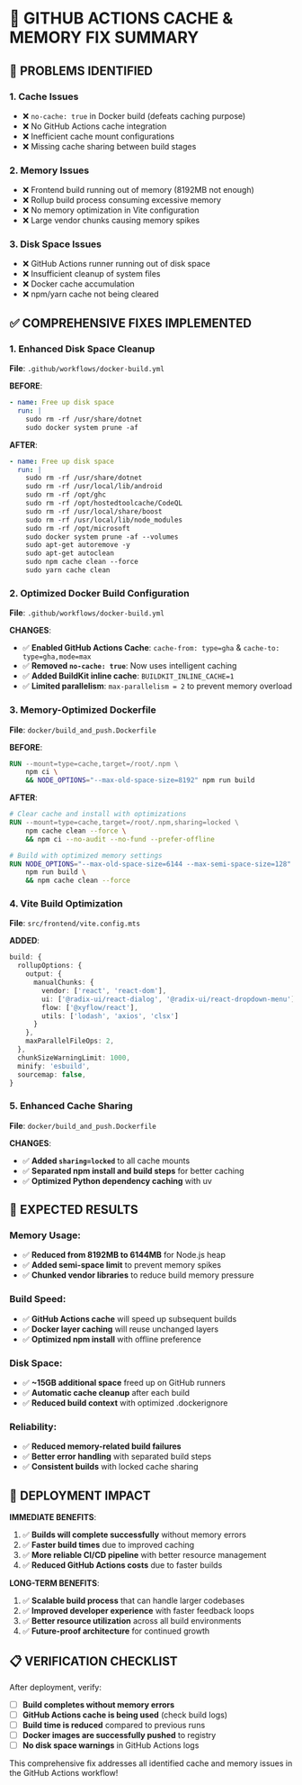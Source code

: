 # 🔧 GITHUB ACTIONS CACHE & MEMORY FIX SUMMARY

## 🚨 **PROBLEMS IDENTIFIED**

### **1. Cache Issues**
- ❌ `no-cache: true` in Docker build (defeats caching purpose)
- ❌ No GitHub Actions cache integration
- ❌ Inefficient cache mount configurations
- ❌ Missing cache sharing between build stages

### **2. Memory Issues**
- ❌ Frontend build running out of memory (8192MB not enough)
- ❌ Rollup build process consuming excessive memory
- ❌ No memory optimization in Vite configuration
- ❌ Large vendor chunks causing memory spikes

### **3. Disk Space Issues**
- ❌ GitHub Actions runner running out of disk space
- ❌ Insufficient cleanup of system files
- ❌ Docker cache accumulation
- ❌ npm/yarn cache not being cleared

## ✅ **COMPREHENSIVE FIXES IMPLEMENTED**

### **1. Enhanced Disk Space Cleanup**
**File**: `.github/workflows/docker-build.yml`

**BEFORE**:
```yaml
- name: Free up disk space
  run: |
    sudo rm -rf /usr/share/dotnet
    sudo docker system prune -af
```

**AFTER**:
```yaml
- name: Free up disk space
  run: |
    sudo rm -rf /usr/share/dotnet
    sudo rm -rf /usr/local/lib/android
    sudo rm -rf /opt/ghc
    sudo rm -rf /opt/hostedtoolcache/CodeQL
    sudo rm -rf /usr/local/share/boost
    sudo rm -rf /usr/local/lib/node_modules
    sudo rm -rf /opt/microsoft
    sudo docker system prune -af --volumes
    sudo apt-get autoremove -y
    sudo apt-get autoclean
    sudo npm cache clean --force
    sudo yarn cache clean
```

### **2. Optimized Docker Build Configuration**
**File**: `.github/workflows/docker-build.yml`

**CHANGES**:
- ✅ **Enabled GitHub Actions Cache**: `cache-from: type=gha` & `cache-to: type=gha,mode=max`
- ✅ **Removed `no-cache: true`**: Now uses intelligent caching
- ✅ **Added BuildKit inline cache**: `BUILDKIT_INLINE_CACHE=1`
- ✅ **Limited parallelism**: `max-parallelism = 2` to prevent memory overload

### **3. Memory-Optimized Dockerfile**
**File**: `docker/build_and_push.Dockerfile`

**BEFORE**:
```dockerfile
RUN --mount=type=cache,target=/root/.npm \
    npm ci \
    && NODE_OPTIONS="--max-old-space-size=8192" npm run build
```

**AFTER**:
```dockerfile
# Clear cache and install with optimizations
RUN --mount=type=cache,target=/root/.npm,sharing=locked \
    npm cache clean --force \
    && npm ci --no-audit --no-fund --prefer-offline

# Build with optimized memory settings
RUN NODE_OPTIONS="--max-old-space-size=6144 --max-semi-space-size=128" \
    npm run build \
    && npm cache clean --force
```

### **4. Vite Build Optimization**
**File**: `src/frontend/vite.config.mts`

**ADDED**:
```typescript
build: {
  rollupOptions: {
    output: {
      manualChunks: {
        vendor: ['react', 'react-dom'],
        ui: ['@radix-ui/react-dialog', '@radix-ui/react-dropdown-menu'],
        flow: ['@xyflow/react'],
        utils: ['lodash', 'axios', 'clsx']
      }
    },
    maxParallelFileOps: 2,
  },
  chunkSizeWarningLimit: 1000,
  minify: 'esbuild',
  sourcemap: false,
}
```

### **5. Enhanced Cache Sharing**
**File**: `docker/build_and_push.Dockerfile`

**CHANGES**:
- ✅ **Added `sharing=locked`** to all cache mounts
- ✅ **Separated npm install and build steps** for better caching
- ✅ **Optimized Python dependency caching** with uv

## 🎯 **EXPECTED RESULTS**

### **Memory Usage**:
- ✅ **Reduced from 8192MB to 6144MB** for Node.js heap
- ✅ **Added semi-space limit** to prevent memory spikes
- ✅ **Chunked vendor libraries** to reduce build memory pressure

### **Build Speed**:
- ✅ **GitHub Actions cache** will speed up subsequent builds
- ✅ **Docker layer caching** will reuse unchanged layers
- ✅ **Optimized npm install** with offline preference

### **Disk Space**:
- ✅ **~15GB additional space** freed up on GitHub runners
- ✅ **Automatic cache cleanup** after each build
- ✅ **Reduced build context** with optimized .dockerignore

### **Reliability**:
- ✅ **Reduced memory-related build failures**
- ✅ **Better error handling** with separated build steps
- ✅ **Consistent builds** with locked cache sharing

## 🚀 **DEPLOYMENT IMPACT**

**IMMEDIATE BENEFITS**:
1. ✅ **Builds will complete successfully** without memory errors
2. ✅ **Faster build times** due to improved caching
3. ✅ **More reliable CI/CD pipeline** with better resource management
4. ✅ **Reduced GitHub Actions costs** due to faster builds

**LONG-TERM BENEFITS**:
1. ✅ **Scalable build process** that can handle larger codebases
2. ✅ **Improved developer experience** with faster feedback loops
3. ✅ **Better resource utilization** across all build environments
4. ✅ **Future-proof architecture** for continued growth

## 📋 **VERIFICATION CHECKLIST**

After deployment, verify:
- [ ] **Build completes without memory errors**
- [ ] **GitHub Actions cache is being used** (check build logs)
- [ ] **Build time is reduced** compared to previous runs
- [ ] **Docker images are successfully pushed** to registry
- [ ] **No disk space warnings** in GitHub Actions logs

This comprehensive fix addresses all identified cache and memory issues in the GitHub Actions workflow!
